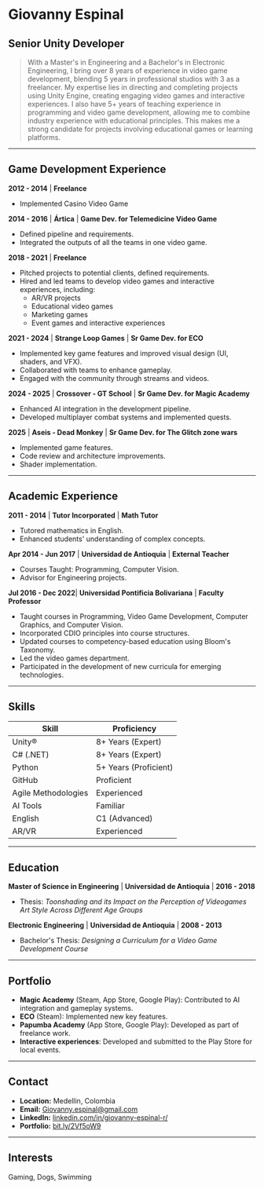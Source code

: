# Giovanny Espinal

## Senior Unity Developer

> With a Master's in Engineering and a Bachelor's in Electronic Engineering, I bring over 8 years of experience in video game development, blending 5 years in professional studios with 3 as a freelancer. My expertise lies in directing and completing projects using Unity Engine, creating engaging video games and interactive experiences. I also have 5+ years of teaching experience in programming and video game development, allowing me to combine industry experience with educational principles. This makes me a strong candidate for projects involving educational games or learning platforms.

---

## Game Development Experience

**2012 - 2014** | **Freelance** 

*   Implemented Casino Video Game

**2014 - 2016** | **Ártica** | **Game Dev. for Telemedicine Video Game**

*   Defined pipeline and requirements.
*   Integrated the outputs of all the teams in one video game.

**2018 - 2021** | **Freelance**

*   Pitched projects to potential clients, defined requirements.
*   Hired and led teams to develop video games and interactive experiences, including:
    *   AR/VR projects
    *   Educational video games
    *   Marketing games
    *   Event games and interactive experiences

**2021 - 2024** | **Strange Loop Games** | **Sr Game Dev. for ECO**

*   Implemented key game features and improved visual design (UI, shaders, and VFX).
*   Collaborated with teams to enhance gameplay.
*   Engaged with the community through streams and videos.

**2024 - 2025** | **Crossover - GT School** | **Sr Game Dev. for Magic Academy**

*   Enhanced AI integration in the development pipeline.
*   Developed multiplayer combat systems and implemented quests.

**2025** | **Aseis - Dead Monkey** | **Sr Game Dev. for The Glitch zone wars**

*   Implemented game features.
*   Code review and architecture improvements.
*   Shader implementation.


---

## Academic Experience

**2011 - 2014** | **Tutor Incorporated** | **Math Tutor**

*   Tutored mathematics in English.
*   Enhanced students' understanding of complex concepts.


**Apr 2014 - Jun 2017** | **Universidad de Antioquia** | **External Teacher**

*   Courses Taught: Programming, Computer Vision.
*   Advisor for Engineering projects.

**Jul 2016 - Dec 2022**| **Universidad Pontificia Bolivariana** | **Faculty Professor**

*   Taught courses in Programming, Video Game Development, Computer Graphics, and Computer Vision.
*   Incorporated CDIO principles into course structures.
*   Updated courses to competency-based education using Bloom's Taxonomy.
*   Led the video games department.
*   Participated in the development of new curricula for emerging technologies.


---

## Skills

| Skill             | Proficiency         |
| ----------------- | ------------------- |
| Unity®            | 8+ Years (Expert)   |
| C# (.NET)         | 8+ Years (Expert)   |
| Python            | 5+ Years (Proficient)|
| GitHub            | Proficient          |
| Agile Methodologies| Experienced         |
| AI Tools          | Familiar            |
| English           | C1 (Advanced)       |
| AR/VR             | Experienced         |

---

## Education

**Master of Science in Engineering** | **Universidad de Antioquia** | **2016 - 2018**

*   Thesis: *Toonshading and its Impact on the Perception of Videogames Art Style Across Different Age Groups*

**Electronic Engineering** | **Universidad de Antioquia** | **2008 - 2013**

*   Bachelor's Thesis: *Designing a Curriculum for a Video Game Development Course*

---

## Portfolio

*   **Magic Academy** (Steam, App Store, Google Play): Contributed to AI integration and gameplay systems.
*   **ECO** (Steam): Implemented new key features.
*   **Papumba Academy** (App Store, Google Play): Developed as part of freelance work.
*   **Interactive experiences**: Developed and submitted to the Play Store for local events.

---

## Contact

*   **Location:** Medellin, Colombia
*   **Email:** [Giovanny.espinal@gmail.com](mailto:Giovanny.espinal@gmail.com)
*   **LinkedIn:** [linkedin.com/in/giovanny-espinal-r/](https://linkedin.com/in/giovanny-espinal-r/)
*   **Portfolio:** [bit.ly/2Vf5oW9](https://bit.ly/2Vf5oW9)

---

## Interests

Gaming, Dogs, Swimming
